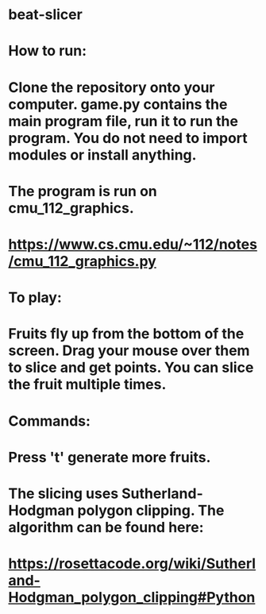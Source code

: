 # beat-slicer
#
# How to run:
# Clone the repository onto your computer. game.py contains the main program file, run it to run the program. You do not need to import modules or install anything. 
#
# The program is run on cmu_112_graphics. 
# https://www.cs.cmu.edu/~112/notes/cmu_112_graphics.py
#
# To play:
# Fruits fly up from the bottom of the screen. Drag your mouse over them to slice and get points. You can slice the fruit multiple times.
# 
# Commands:
# Press 't' generate more fruits.
#
# The slicing uses Sutherland-Hodgman polygon clipping. The algorithm can be found here:
# https://rosettacode.org/wiki/Sutherland-Hodgman_polygon_clipping#Python
